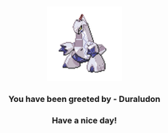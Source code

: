 <p align="center">
            <img src="https://raw.githubusercontent.com/PokeAPI/sprites/master/sprites/pokemon/884.png" width="150" height="150">
          </p>
          <h3 align="center">You have been greeted by - <b>Duraludon</b></h3>
          <h3 align="center">Have a nice day!</h3>
        